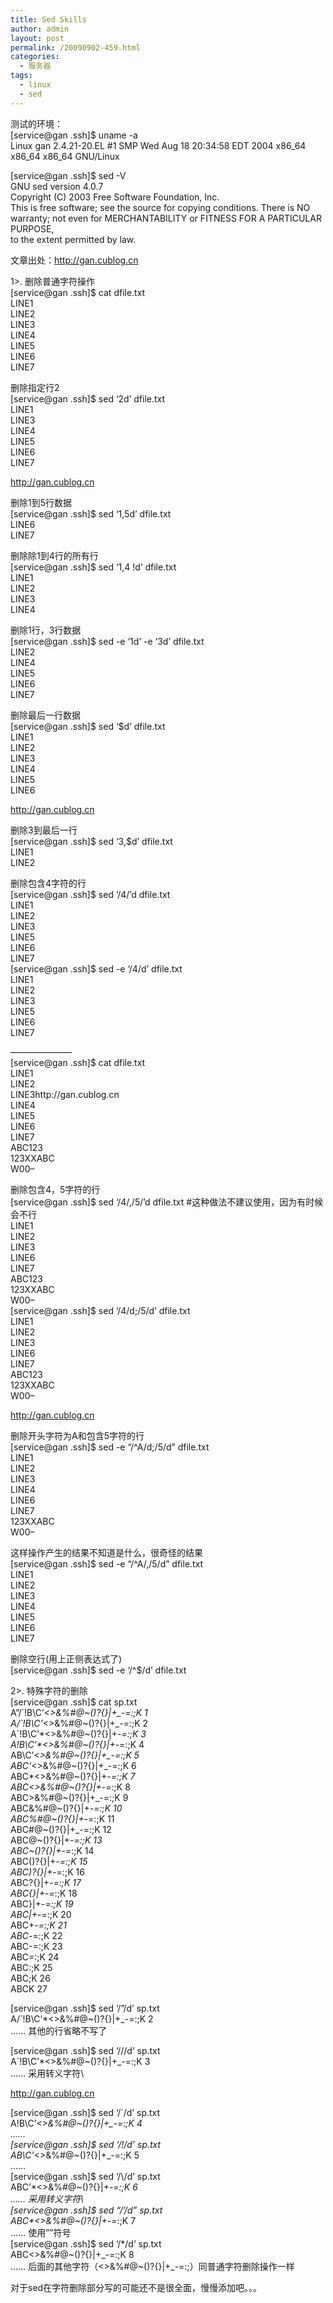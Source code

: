 ```yaml
---
title: Sed Skills
author: admin
layout: post
permalink: /20090902-459.html
categories:
  - 服务器
tags:
  - linux
  - sed
---
```

测试的环境：  
[service@gan .ssh]$ uname -a  
Linux gan 2.4.21-20.EL #1 SMP Wed Aug 18 20:34:58 EDT 2004 x86\_64 x86\_64 x86_64 GNU/Linux

[service@gan .ssh]$ sed -V  
GNU sed version 4.0.7  
Copyright (C) 2003 Free Software Foundation, Inc.  
This is free software; see the source for copying conditions. There is NO  
warranty; not even for MERCHANTABILITY or FITNESS FOR A PARTICULAR PURPOSE,  
to the extent permitted by law.

文章出处：http://gan.cublog.cn

1>. 删除普通字符操作  
[service@gan .ssh]$ cat dfile.txt  
LINE1  
LINE2  
LINE3  
LINE4  
LINE5  
LINE6  
LINE7

删除指定行2  
[service@gan .ssh]$ sed &#8216;2d&#8217; dfile.txt  
LINE1  
LINE3  
LINE4  
LINE5  
LINE6  
LINE7

http://gan.cublog.cn

删除1到5行数据  
[service@gan .ssh]$ sed &#8216;1,5d&#8217; dfile.txt  
LINE6  
LINE7

删除除1到4行的所有行  
[service@gan .ssh]$ sed &#8216;1,4 !d&#8217; dfile.txt  
LINE1  
LINE2  
LINE3  
LINE4

删除1行，3行数据  
[service@gan .ssh]$ sed -e &#8216;1d&#8217; -e &#8216;3d&#8217; dfile.txt  
LINE2  
LINE4  
LINE5  
LINE6  
LINE7

删除最后一行数据  
[service@gan .ssh]$ sed &#8216;$d&#8217; dfile.txt  
LINE1  
LINE2  
LINE3  
LINE4  
LINE5  
LINE6

http://gan.cublog.cn

删除3到最后一行  
[service@gan .ssh]$ sed &#8216;3,$d&#8217; dfile.txt  
LINE1  
LINE2

删除包含4字符的行  
[service@gan .ssh]$ sed &#8216;/4/&#8217;d dfile.txt  
LINE1  
LINE2  
LINE3  
LINE5  
LINE6  
LINE7  
[service@gan .ssh]$ sed -e &#8216;/4/d&#8217; dfile.txt  
LINE1  
LINE2  
LINE3  
LINE5  
LINE6  
LINE7

&#8212;&#8212;&#8212;&#8212;&#8212;&#8212;&#8212;  
[service@gan .ssh]$ cat dfile.txt  
LINE1  
LINE2  
LINE3http://gan.cublog.cn  
LINE4  
LINE5  
LINE6  
LINE7  
ABC123  
123XXABC  
W00&#8211;

删除包含4，5字符的行  
[service@gan .ssh]$ sed &#8216;/4/,/5/&#8217;d dfile.txt #这种做法不建议使用，因为有时候会不行  
LINE1  
LINE2  
LINE3  
LINE6  
LINE7  
ABC123  
123XXABC  
W00&#8211;  
[service@gan .ssh]$ sed &#8216;/4/d;/5/d&#8217; dfile.txt  
LINE1  
LINE2  
LINE3  
LINE6  
LINE7  
ABC123  
123XXABC  
W00&#8211;

http://gan.cublog.cn

删除开头字符为A和包含5字符的行  
[service@gan .ssh]$ sed -e &#8220;/^A/d;/5/d&#8221; dfile.txt  
LINE1  
LINE2  
LINE3  
LINE4  
LINE6  
LINE7  
123XXABC  
W00&#8211;

这样操作产生的结果不知道是什么，很奇怪的结果  
[service@gan .ssh]$ sed -e &#8220;/^A/,/5/d&#8221; dfile.txt  
LINE1  
LINE2  
LINE3  
LINE4  
LINE5  
LINE6  
LINE7

删除空行(用上正侧表达式了)  
[service@gan .ssh]$ sed -e &#8216;/^$/d&#8217; dfile.txt 

2>. 特殊字符的删除  
[service@gan .ssh]$ cat sp.txt  
A&#8221;/\`!B\C&#8217;*<>&%#@~()?{}|+_-=:;K 1  
A/\`!B\C&#8217;*<>&%#@~()?{}|+_-=:;K 2  
A\`!B\C&#8217;*<>&%#@~()?{}|+_-=:;K 3  
A!B\C&#8217;*<>&%#@~()?{}|+_-=:;K 4  
AB\C&#8217;*<>&%#@~()?{}|+_-=:;K 5  
ABC&#8217;*<>&%#@~()?{}|+_-=:;K 6  
ABC*<>&%#@~()?{}|+_-=:;K 7  
ABC<>&%#@~()?{}|+_-=:;K 8  
ABC>&%#@~()?{}|+_-=:;K 9  
ABC&%#@~()?{}|+_-=:;K 10  
ABC%#@~()?{}|+_-=:;K 11  
ABC#@~()?{}|+_-=:;K 12  
ABC@~()?{}|+_-=:;K 13  
ABC~()?{}|+_-=:;K 14  
ABC()?{}|+_-=:;K 15  
ABC)?{}|+_-=:;K 16  
ABC?{}|+_-=:;K 17  
ABC{}|+_-=:;K 18  
ABC}|+_-=:;K 19  
ABC|+_-=:;K 20  
ABC+_-=:;K 21  
ABC_-=:;K 22  
ABC-=:;K 23  
ABC=:;K 24  
ABC:;K 25  
ABC;K 26  
ABCK 27

[service@gan .ssh]$ sed &#8216;/&#8221;/d&#8217; sp.txt  
A/\`!B\C&#8217;*<>&%#@~()?{}|+_-=:;K 2  
&#8230;&#8230; 其他的行省略不写了

[service@gan .ssh]$ sed &#8216;/\//d&#8217; sp.txt  
A\`!B\C&#8217;*<>&%#@~()?{}|+_-=:;K 3  
&#8230;&#8230; 采用转义字符\

http://gan.cublog.cn

[service@gan .ssh]$ sed &#8216;/\`/d&#8217; sp.txt  
A!B\C&#8217;*<>&%#@~()?{}|+_-=:;K 4  
&#8230;&#8230;  
[service@gan .ssh]$ sed &#8216;/!/d&#8217; sp.txt  
AB\C&#8217;*<>&%#@~()?{}|+_-=:;K 5  
&#8230;&#8230;  
[service@gan .ssh]$ sed &#8216;/\\/d&#8217; sp.txt  
ABC&#8217;*<>&%#@~()?{}|+_-=:;K 6  
&#8230;&#8230; 采用转义字符\  
[service@gan .ssh]$ sed &#8220;/&#8217;/d&#8221; sp.txt  
ABC*<>&%#@~()?{}|+_-=:;K 7  
&#8230;&#8230; 使用&#8221;&#8221;符号  
[service@gan .ssh]$ sed &#8216;/*/d&#8217; sp.txt  
ABC<>&%#@~()?{}|+_-=:;K 8  
&#8230;&#8230; 后面的其他字符（<>&%#@~()?{}|+_-=:;）同普通字符删除操作一样

对于sed在字符删除部分写的可能还不是很全面，慢慢添加吧。。。